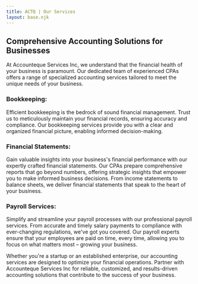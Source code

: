 ```yaml
---
title: ACTQ | Our Services
layout: base.njk
---
```




## Comprehensive Accounting Solutions for Businesses

At Accounteque Services Inc, we understand that the financial health of your business is paramount. Our dedicated team of experienced CPAs offers a range of specialized accounting services tailored to meet the unique needs of your business.

### Bookkeeping:
Efficient bookkeeping is the bedrock of sound financial management. Trust us to meticulously maintain your financial records, ensuring accuracy and compliance. Our bookkeeping services provide you with a clear and organized financial picture, enabling informed decision-making.

### Financial Statements:
Gain valuable insights into your business's financial performance with our expertly crafted financial statements. Our CPAs prepare comprehensive reports that go beyond numbers, offering strategic insights that empower you to make informed business decisions. From income statements to balance sheets, we deliver financial statements that speak to the heart of your business.

### Payroll Services:
Simplify and streamline your payroll processes with our professional payroll services. From accurate and timely salary payments to compliance with ever-changing regulations, we've got you covered. Our payroll experts ensure that your employees are paid on time, every time, allowing you to focus on what matters most – growing your business.

Whether you're a startup or an established enterprise, our accounting services are designed to optimize your financial operations. Partner with Accounteque Services Inc for reliable, customized, and results-driven accounting solutions that contribute to the success of your business.
